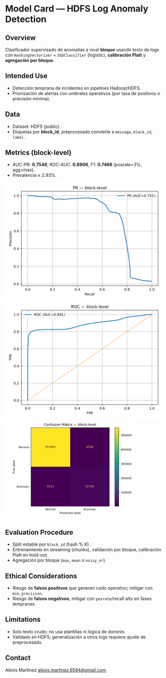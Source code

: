 # Model Card — HDFS Log Anomaly Detection

## Overview
Clasificador supervisado de anomalías a nivel **bloque** usando texto de logs con `HashingVectorizer` + `SGDClassifier` (logistic), **calibración Platt** y **agregación por bloque**.

## Intended Use
- Detección temprana de incidentes en pipelines Hadoop/HDFS.
- Priorización de alertas con umbrales operativos (por tasa de positivos o precisión mínima).

## Data
- Dataset: HDFS (public).
- Etiquetas por **block_id**; preprocesado convierte a `message`, `block_id`, `label`.

## Metrics (block-level)
- AUC-PR: **0.7548**, ROC-AUC: **0.8906**, F1: **0.7466** (posrate=3%, agg=max).
- Prevalencia ≈ 2.93%.

![PR curve](docs/assets/pr_curve_block.svg)
![ROC curve](docs/assets/roc_curve_block.svg)
<img src="docs/assets/cm_block.png" width="420" alt="Confusion matrix (block)">


## Evaluation Procedure
- Split estable por `block_id` (hash % K).
- Entrenamiento en streaming (chunks), validación por bloque, calibración Platt en hold-out.
- Agregación por bloque (`max`, `mean` o `noisy_or`).

## Ethical Considerations
- Riesgo de **falsos positivos** que generen ruido operativo; mitigar con `min_precision`.
- Riesgo de **falsos negativos**; mitigar con `posrate`/recall alto en fases tempranas.

## Limitations
- Solo texto crudo; no usa plantillas ni lógica de dominio.
- Validado en HDFS; generalización a otros logs requiere ajuste de preprocesado.

## Contact
Alexis Martínez
alexis.martinez.6584@gmail.com
